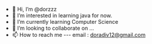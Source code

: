 - 👋 Hi, I’m @dorzzz
- 👀 I’m interested in learning java for now.
- 🌱 I’m currently learning Computer Science 
- 💞️ I’m looking to collaborate on ...
- 📫 How to reach me --- email : doradiv12@gmail.com

<!---
dorzzz/dorzzz is a ✨ special ✨ repository because its `README.md` (this file) appears on your GitHub profile.
You can click the Preview link to take a look at your changes.
--->
